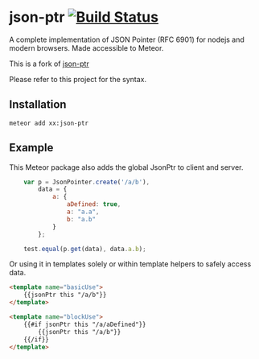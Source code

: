 # json-ptr [![Build Status](https://travis-ci.org/flitbit/json-ptr.png)](http://travis-ci.org/flitbit/json-ptr)

A complete implementation of JSON Pointer (RFC 6901) for nodejs and modern browsers.
Made accessible to Meteor.

This is a fork of [json-ptr](https://github.com/flitbit/json-ptr)

Please refer to this project for the syntax.


## Installation

`meteor add xx:json-ptr`

## Example

This Meteor package also adds the global JsonPtr to client and server.

```javascript
    var p = JsonPointer.create('/a/b'),
        data = {
            a: {
                aDefined: true,
                a: "a.a",
                b: "a.b"
            }
        };

    test.equal(p.get(data), data.a.b);

```

Or using it in templates solely or within template helpers to safely access data.

```html
<template name="basicUse">
    {{jsonPtr this "/a/b"}}
</template>

<template name="blockUse">
    {{#if jsonPtr this "/a/aDefined"}}
        {{jsonPtr this "/a/b"}}
    {{/if}}
</template>
```